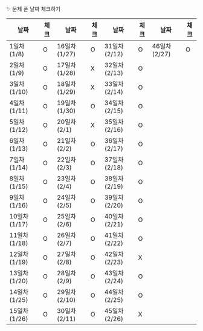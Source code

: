 ✨ 문제 푼 날짜 체크하기

| 날짜 | 체크 | 날짜 | 체크 | 날짜 | 체크 | 날짜 | 체크 |
| --- | --- | --- | --- | --- | --- | --- | --- |
| 1일차 (1/8) | O | 16일차 (1/27) | O | 31일차 (2/12) | O | 46일차 (2/27) | O |
| 2일차 (1/9) | O | 17일차 (1/28) | X | 32일차 (2/13) | O |
| 3일차 (1/10) | O | 18일차 (1/29) | X | 33일차 (2/14) | O |
| 4일차 (1/11) | O | 19일차 (1/30) | O | 34일차 (2/15) | O |
| 5일차 (1/12) | O | 20일차 (2/1) | X | 35일차 (2/16) | O |
| 6일차 (1/13) | O | 21일차 (2/2) | O | 36일차 (2/17) | O |
| 7일차 (1/14) | O | 22일차 (2/3) | O | 37일차 (2/18) | O |
| 8일차 (1/15) | O | 23일차 (2/4) | O | 38일차 (2/19) | O |
| 9일차 (1/16) | O | 24일차 (2/5) | O | 39일차 (2/20) | O |
| 10일차 (1/17) | O | 25일차 (2/6) | O | 40일차 (2/21) | O |
| 11일차 (1/18) | O | 26일차 (2/7) | O | 41일차 (2/22) | O |
| 12일차 (1/19) | O | 27일차 (2/8) | O | 42일차 (2/23) | X |
| 13일차 (1/20) | O | 28일차 (2/9) | O | 43일차 (2/24) | O |
| 14일차 (1/25) | O | 29일차 (2/10) | O | 44일차 (2/25) | O |
| 15일차 (1/26) | O | 30일차 (2/11) | O | 45일차 (2/26) | X |